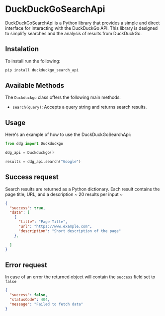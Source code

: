 # DuckDuckGoSearchApi

DuckDuckGoSearchApi is a Python library that provides a simple and direct interface for interacting with the DuckDuckGo API. This library is designed to simplify searches and the analysis of results from DuckDuckGo.

## Instalation

To install run the following:

```python
pip install duckduckgo_search_api
```

## Available Methods

The `Duckduckgo` class offers the following main methods:

- `search(query)`: Accepts a query string and returns search results.

## Usage

Here's an example of how to use the DuckDuckGoSearchApi:

```python
from ddg import Duckduckgo

ddg_api = Duckduckgo()

results = ddg_api.search("Google")
```

## Success request

Search results are returned as a Python dictionary. Each result contains the page title, URL, and a description
~ 20 results per input ~

```json
{
  "success": true,
  "data": [
    {
      "title": "Page Title",
      "url": "https://www.example.com",
      "description": "Short description of the page"
    },
    
  ]
}
```

## Error request

In case of an error the returned object will contain the `success` field set to `false`

```json
{
  "success": false,
  "statusCode": 404,
  "message": "Failed to fetch data"
}
```

